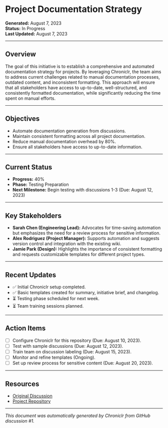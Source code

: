 # Project Documentation Strategy

**Generated:** August 7, 2023  
**Status:** In Progress  
**Last Updated:** August 7, 2023  

---

## Overview

The goal of this initiative is to establish a comprehensive and automated documentation strategy for projects. By leveraging Chroniclr, the team aims to address current challenges related to manual documentation processes, outdated content, and inconsistent formatting. This approach will ensure that all stakeholders have access to up-to-date, well-structured, and consistently formatted documentation, while significantly reducing the time spent on manual efforts.

---

## Objectives

- Automate documentation generation from discussions.
- Maintain consistent formatting across all project documentation.
- Reduce manual documentation overhead by 80%.
- Ensure all stakeholders have access to up-to-date information.

---

## Current Status

- **Progress:** 40%  
- **Phase:** Testing Preparation  
- **Next Milestone:** Begin testing with discussions 1-3 (Due: August 12, 2023)

---

## Key Stakeholders

- **Sarah Chen (Engineering Lead):** Advocates for time-saving automation but emphasizes the need for a review process for sensitive information.  
- **Alex Rodriguez (Project Manager):** Supports automation and suggests version control and integration with the existing wiki.  
- **Jamie Park (Design):** Highlights the importance of consistent formatting and requests customizable templates for different project types.

---

## Recent Updates

- ✅ Initial Chroniclr setup completed.  
- ✅ Basic templates created for summary, initiative brief, and changelog.  
- ⏳ Testing phase scheduled for next week.  
- ⏳ Team training sessions planned.

---

## Action Items

- [ ] Configure Chroniclr for this repository (Due: August 10, 2023).  
- [ ] Test with sample discussions (Due: August 12, 2023).  
- [ ] Train team on discussion labeling (Due: August 15, 2023).  
- [ ] Monitor and refine templates (Ongoing).  
- [ ] Set up review process for sensitive content (Due: August 20, 2023).

---

## Resources

- [Original Discussion](#)  
- [Project Repository](#)

---

*This document was automatically generated by Chroniclr from GitHub discussion #1.*